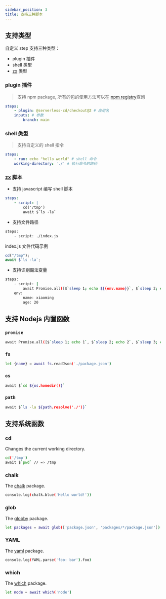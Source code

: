 ```yaml
---
sidebar_position: 3
title: 支持三种脚本
---
```


## 支持类型

自定义 step 支持三种类型：

- plugin 插件
- shell 类型
- [zx](https://github.com/google/zx) 类型

### plugin 插件

> 支持 npm package, 所有的包的使用方法可以在 [npm registry](https://www.npmjs.com/)查询

```yaml
steps:
	- plugin: @serverless-cd/checkout@2 # 应用名
  	inputs: # 参数
    	branch: main
```

### shell 类型

> 支持自定义的 shell 指令

```yaml
steps:
	- run: echo "hello world" # shell 命令
  	working-directory: './' # 执行命令的路径
```

### [zx](https://github.com/google/zx) 脚本

- 支持 javascript 编写 shell 脚本

```yaml
steps:
	- script: |
    	cd('/tmp')
		await $`ls -la`
```

- 支持文件路径

```bash
steps:
	- script: ./index.js
```

index.js 文件代码示例

```javascript
cd("/tmp");
await $`ls -la`;
```

- 支持识别魔法变量

```bash
steps:
	- script: |
    	await Promise.all([$`sleep 1; echo ${{env.name}}`, $`sleep 2; echo ${{env.age}}`, $`sleep 3; echo 3`])
  	env:
    	name: xiaoming
      	age: 20
```

## 支持 Nodejs 内置函数

### `promise`

```bash
await Promise.all([$`sleep 1; echo 1`, $`sleep 2; echo 2`, $`sleep 3; echo 3`])
```

### `fs`

```bash
let {name} = await fs.readJson('./package.json')
```

### `os`

```bash
await $`cd ${os.homedir()}`
```

### `path`

```bash
await $`ls -la ${path.resolve('./')}`
```

## 支持系统函数

### cd

Changes the current working directory.

```bash
cd('/tmp')
await $`pwd` // => /tmp
```

### chalk

The [chalk](https://www.npmjs.com/package/chalk) package.

```bash
console.log(chalk.blue('Hello world!'))
```

### glob

The [globby](https://www.npmjs.com/package/globby) package.

```bash
let packages = await glob(['package.json', 'packages/*/package.json'])
```

### YAML

The [yaml](https://www.npmjs.com/package/yaml) package.

```bash
console.log(YAML.parse('foo: bar').foo)
```

### which

The [which](https://www.npmjs.com/package/which) package.

```bash
let node = await which('node')
```
